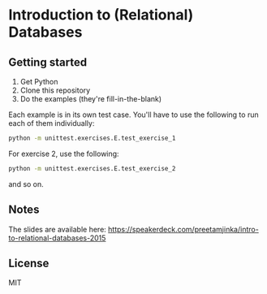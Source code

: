 Introduction to (Relational) Databases
==================

Getting started
---
1. Get Python
2. Clone this repository
3. Do the examples (they're fill-in-the-blank)

Each example is in its own test case. You'll have to use the following to
run each of them individually:

```sh
python -m unittest.exercises.E.test_exercise_1
```

For exercise 2, use the following:

```sh
python -m unittest.exercises.E.test_exercise_2
```

and so on.

Notes
---
The slides are available here: https://speakerdeck.com/preetamjinka/intro-to-relational-databases-2015

License
---
MIT
